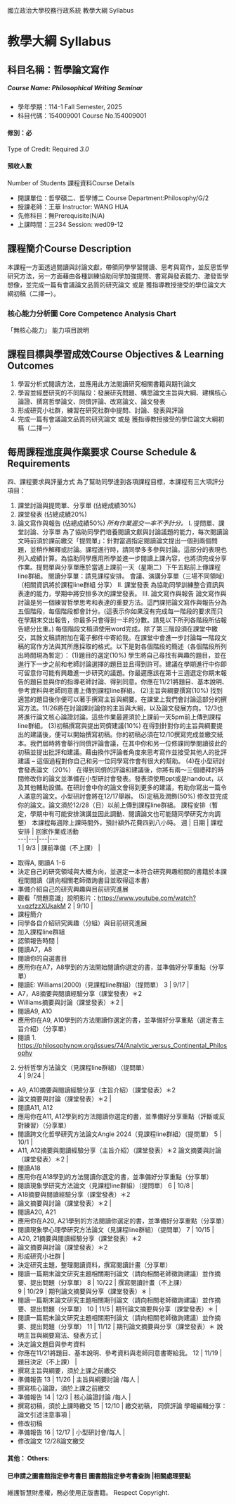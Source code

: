 國立政治大學校務行政系統 教學大綱 Syllabus
# 教學大綱 Syllabus
##  科目名稱：哲學論文寫作
#####  Course Name: Philosophical Writing Seminar
  * 學年學期：114-1 Fall Semester, 2025 
  * 科目代碼：154009001 Course No.154009001
#### 修別：必
Type of Credit: Required 
_3.0_
#### 預收人數
Number of Students
課程資料Course Details
  * 開課單位：哲學碩二、哲學博二 Course Department:Philosophy/G/2 
  * 授課老師：王華 Instructor: WANG HUA 
  * 先修科目：無Prerequisite(N/A)
  * 上課時間：三234 Session: wed09-12
##  課程簡介Course Description
本課程一方面透過閱讀與討論文獻，帶領同學學習閱讀、思考與寫作，並反思哲學研究方法，另一方面藉由各種訓練協助同學加強提問、書寫與發表能力、激發哲學想像，並完成一篇有會議論文品質的研究論文 或是 獲指導教授接受的學位論文大綱初稿（二擇一）。
###  核心能力分析圖 Core Competence Analysis Chart
「無核心能力」 
能力項目說明
##  課程目標與學習成效Course Objectives & Learning Outcomes 
  1. 學習分析式閱讀方法，並應用此方法閱讀研究相關書籍與期刊論文
  2. 學習並經歷研究的不同階段：發展研究問題、構思論文主旨與大綱、建構核心論證、撰寫哲學論文、同儕評論、改寫論文、論文發表
  3. 形成研究小社群，練習在研究社群中提問、討論、發表與評論
  4. 完成一篇有會議論文品質的研究論文 或是 獲指導教授接受的學位論文大綱初稿（二擇一）
##  每周課程進度與作業要求 Course Schedule & Requirements
四、課程要求與評量方式
為了幫助同學達到各項課程目標，本課程有三大項評分項目：
  1. 課堂討論與提問單、分享單 (佔總成績30%)
  2. 課堂發表 (佔總成績20%)
  3. 論文寫作與報告 (佔總成績50%)
_所有作業遲交一率不予計分。_
I. 提問單、課堂討論、分享單
為了協助同學們培養閱讀文獻與討論議題的能力，每次閱讀論文時前須於課前繳交「提問單」：針對當週指定閱讀論文提出一個到兩個問題，並稍作解釋或討論。課程進行時，請同學多多參與討論。這部分的表現也列入成績計算。為協助同學應用所學並進一步閱讀上課內容，也將須完成分享作業。提問單與分享單應於當週上課前一天（星期二）下午五點前上傳課程line群組。
閱讀分享單：請見課程安排。
會議、演講分享單（三場不同領域）（相關資訊將於課程line群組 分享）
II. 課堂發表 
為協助同學訓練整合資訊與表達的能力，學期中將安排多次的課堂發表。
III. 論文寫作與報告
論文寫作與討論是另一個練習哲學思考和表達的重要方法。這門課把論文寫作與報告分為五個階段，每個階段都會計分。(這表示你如果沒有完成每一階段的要求而只在學期末交出報告，你最多只會得到一半的分數。請見以下所列各階段所佔報告總分比重。) 每個階段文稿須使用word完成。除了第三階段須在課堂中繳交，其餘文稿請附加在電子郵件中寄給我。在課堂中會進一步討論每一階段文稿的寫作方法與其所應採取的格式。以下是對各個階段的簡述（各個階段所列出時間現為暫定）：
(1)題目的選定(10%)
學生將自己尋找有興趣的題目，並在進行下一步之前和老師討論選擇的題目並且得到許可。建議在學期進行中你即可留意你可能有興趣進一步研究的議題。你最遲應該在第十三週選定你期末報告的題目並與你的指導老師討論、得到同意。你應在11/21將題目、基本說明、參考資料與老師同意書上傳到課程line群組。
(2)主旨與綱要撰寫(10%)
找到適當的題目後你便可以著手撰寫主旨與綱要。在課堂上我們會討論這部分的撰寫方法。11/26將在討論課討論你的主旨與大綱，以及論文發展方向。12/3也將進行論文核心論證討論。這些作業最遲須於上課前一天5pm前上傳到課程line群組。
(3)初稿撰寫與提出同儕建議(10%)
在得到針對你的主旨與綱要提出的建議後，便可以開始撰寫初稿。你的初稿必須在12/10撰寫完成並繳交紙本。我們屆時將會舉行同儕評論會議，在其中你和另一位修課同學閱讀彼此的初稿並提出批評和建議。藉由換作評論者角度來思考寫作並接受其他人的批評建議 – 這個過程對你自己和另一位同學寫作會有很大的幫助。
(4)在小型研討會發表論文（20%）
在得到同儕的評論和建議後，你將有兩～三個禮拜的時間修改你的論文並準備在小型研討會發表。發表須使用ppt或是handout，以及其他輔助設備。在研討會中你的論文會得到更多的建議，有助你寫出一篇令人滿意的論文。小型研討會將在12/17舉辦。
(5)定稿及潤飾(50%)
修改並完成你的論文。論文須於12/28（日）以前上傳到課程line群組。
課程安排（暫定，學期中有可能安排演講並因此調動、閱讀論文也可能隨同學研究方向調整）
本課程每週除上課時間外，預計額外花費四到八小時。
週 |  日期 |  課程安排 |  回家作業或活動  
---|---|---|---  
1 |  9/3 |  課前準備（不上課） | 
  * 取得A, 閱讀A 1-6
  * 決定自己的研究領域與大概方向，並選定一本符合研究興趣相關的書籍於本課程間閱讀（請向相關老師徵詢書目並取得這本書）
  * 準備介紹自己的研究興趣與目前研究進展
  * 觀看「問題意識」說明影片：https://www.youtube.com/watch?v=qzfzzXUkakM
2 |  9/10 | 
  * 課程簡介
  * 同學各自介紹研究興趣（分組）與目前研究進展
  * 加入課程line群組
  * 認領報告時間
| 
  * 閱讀A7，A8
  * 閱讀你的自選書目
  * 應用你在A7，A8學到的方法開始閱讀你選定的書，並準備好分享重點（分享單）
  * 閱讀E: Williams(2000)（見課程line群組）（提問單）
3 |  9/17 | 
  * A7，A8摘要與閱讀經驗分享（課堂發表）＊2
  * Williams摘要與討論（課堂發表）＊2
| 
  * 閱讀A9, A10
  * 應用你在A9, A10學到的方法閱讀你選定的書，並準備好分享重點（選定書主旨介紹）（分享單）
  * 閱讀 1. https://philosophynow.org/issues/74/Analytic_versus_Continental_Philosophy 
2. 分析哲學方法論文（見課程line群組）（提問單）  
4 |  9/24 | 
  * A9, A10摘要與閱讀經驗分享（主旨介紹）（課堂發表）＊2 
  * 論文摘要與討論（課堂發表）＊2
| 
  * 閱讀A11, A12
  * 應用你在A11, A12學到的方法閱讀你選定的書，並準備好分享重點（評斷或反對練習）（分享單）
  * 閱讀跨文化哲學研究方法論文Angle 2024（見課程line群組）（提問單）
5 |  10/1 | 
  * A11, A12摘要與閱讀經驗分享（主旨介紹）（課堂發表）＊2 
論文摘要與討論（課堂發表）＊2 | 
  * 閱讀A18
  * 應用你在A18學到的方法閱讀你選定的書，並準備好分享重點（分享單）
  * 閱讀現象學研究方法論文（見課程line群組）（提問單）
6 |  10/8 | 
  * A18摘要與閱讀經驗分享（課堂發表）＊2 
  * 論文摘要與討論（課堂發表）＊2
| 
  * 閱讀A20, A21
  * 應用你在A20, A21學到的方法閱讀你選定的書，並準備好分享重點（分享單）
  * 閱讀現象學心理學研究方法論文（見課程line群組）（提問單）
7 |  10/15 | 
  * A20, 21摘要與閱讀經驗分享（課堂發表）＊2
  * 論文摘要與討論（課堂發表）＊2
  * 形成研究小社群
| 
  * 決定研究主題，整理閱讀資料，撰寫閱讀計畫（分享單）
  * 閱讀一篇期末論文研究主題相關期刊論文（請向相關老師徵詢建議）並作摘要、提出問題（分享單）
8 |  10/22 |  撰寫閱讀計畫（不上課）  
9 |  10/29 |  期刊論文摘要與分享（課堂發表）＊ | 
  * 閱讀一篇期末論文研究主題相關期刊論文（請向相關老師徵詢建議）並作摘要、提出問題（分享單）
10 |  11/5 |  期刊論文摘要與分享（課堂發表）＊ | 
  * 閱讀一篇期末論文研究主題相關期刊論文（請向相關老師徵詢建議）並作摘要、提出問題（分享單）
11 |  11/12 |  期刊論文摘要與分享（課堂發表）＊ 說明主旨與綱要寫法、發表方式 | 
  * 決定論文題目與參考資料
  * 你應在11/21將題目、基本說明、參考資料與老師同意書寄給我。
12 |  11/19 |  題目決定（不上課） | 
  * 撰寫主旨與綱要，須於上課之前繳交
  * 準備報告
13 |  11/26 |  主旨與綱要討論 /每人 | 
  * 撰寫核心論證，須於上課之前繳交
  * 準備報告
14 |  12/3 |  核心論證討論 /每人 | 
  * 撰寫初稿，須於上課時繳交
15 |  12/10 |  繳交初稿， 同儕評論 學報編輯分享：論文引述注意事項 | 
  * 修改初稿
  * 準備報告
16 |  12/17 |  小型研討會/每人 | 
  * 修改論文
12/28論文繳交  
####  其他： Others:
####  已申請之圖書館指定參考書目  圖書館指定參考書查詢 |相關處理要點
維護智慧財產權，務必使用正版書籍。 Respect Copyright.